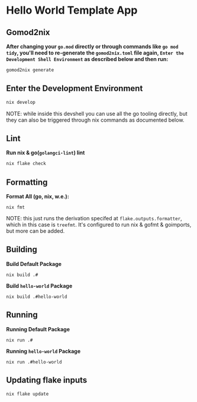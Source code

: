 # Hello World Template App

## Gomod2nix

**After changing your `go.mod` directly or through commands like `go mod tidy`, you'll need to re-generate the `gomod2nix.toml` file again, `Enter the Development Shell Environment` as described below and then run:**
```sh
gomod2nix generate
```

## Enter the Development Environment

```sh
nix develop
```
NOTE: while inside this devshell you can use all the go tooling directly, but they can also be triggered through nix commands as documented below.

## Lint

**Run nix & go(`golangci-lint`) lint**
```sh
nix flake check
```

## Formatting

**Format All (go, nix, w.e.):**
```
nix fmt
```
NOTE: this just runs the derivation specifed at `flake.outputs.formatter`, which in this case is `treefmt`. It's configured to run nix & gofmt & goimports, but more can be added.

## Building

**Build Default Package**
```
nix build .#
```

**Build `hello-world` Package**
```
nix build .#hello-world
```


## Running 

**Running Default Package**
```
nix run .#
```

**Running `hello-world` Package**
```
nix run .#hello-world
```

## Updating flake inputs

```sh
nix flake update
```



